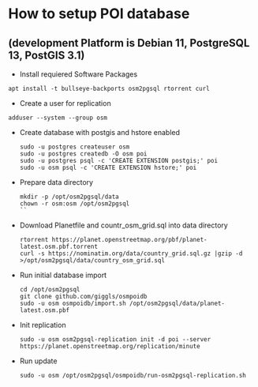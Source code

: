 # How to setup POI database
## (development Platform is Debian 11, PostgreSQL 13, PostGIS 3.1)

* Install requiered Software Packages
```
apt install -t bullseye-backports osm2pgsql rtorrent curl
```

* Create a user for replication
```
adduser --system --group osm
```

* Create database with postgis and hstore enabled
  ```
  sudo -u postgres createuser osm
  sudo -u postgres createdb -O osm poi
  sudo -u postgres psql -c 'CREATE EXTENSION postgis;' poi
  sudo -u osm psql -c 'CREATE EXTENSION hstore;' poi

  ```

* Prepare data directory
  ```
  mkdir -p /opt/osm2pgsql/data
  chown -r osm:osm /opt/osm2pgsql
  ``

* Download Planetfile and countr_osm_grid.sql into data directory
  ```
  rtorrent https://planet.openstreetmap.org/pbf/planet-latest.osm.pbf.torrent
  curl -s https://nominatim.org/data/country_grid.sql.gz |gzip -d >/opt/osm2pgsql/data/country_osm_grid.sql
  
  ```

* Run initial database import
  ```
  cd /opt/osm2pgsql
  git clone github.com/giggls/osmpoidb
  sudo -u osm osmpoidb/import.sh /opt/osm2pgsql/data/planet-latest.osm.pbf
  ```  

* Init replication
  ```
  sudo -u osm osm2pgsql-replication init -d poi --server https://planet.openstreetmap.org/replication/minute

  ```  

* Run update
  ```
  sudo -u osm /opt/osm2pgsql/osmpoidb/run-osm2pgsql-replication.sh
  ```

